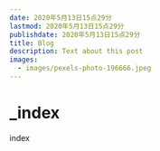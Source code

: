 ```yaml
---
date: 2020年5月13日15点29分
lastmod: 2020年5月13日15点29分
publishdate: 2020年5月13日15点29分
title: Blog
description: Text about this post
images:
  - images/pexels-photo-196666.jpeg
---
```


# \_index

index

